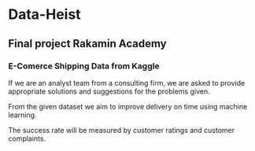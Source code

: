 # Data-Heist
## Final project Rakamin Academy
### E-Comerce Shipping Data from Kaggle


If we are an analyst team from a consulting firm, we are asked to provide appropriate solutions and suggestions for the problems given.

From the given dataset we aim to improve delivery on time using machine learning. 

The success rate will be measured by customer ratings and customer complaints.
